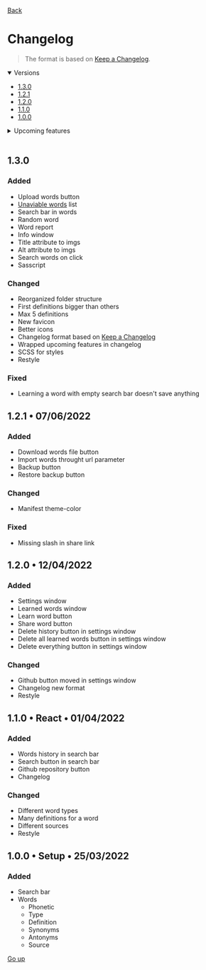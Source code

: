 [Back](README.md)

# Changelog

> The format is based on [Keep a Changelog](https://keepachangelog.com/en/1.0.0/).

<details open>
   <summary>Versions</summary>

   - [1.3.0](#130)
   - [1.2.1](#121-•-07062022)
   - [1.2.0](#120-•-12042022)
   - [1.1.0](#110-•-react-•-01042022)
   - [1.0.0](#100-•-setup-•-25032022)
</details>

<details>
   <summary>Upcoming features</summary>

   - 1.3.0
     - Search bar in words
     - Dark mode
   - 1.4.0
     - Move words throught url
     - Open words in another page
</details>

<br>

## 1.3.0

### Added
- Upload words button
- [Unaviable words](md/unaviable%20words.md) list
- Search bar in words
- Random word
- Word report
- Info window
- Title attribute to imgs
- Alt attribute to imgs
- Search words on click
- Sasscript

### Changed
- Reorganized folder structure
- First definitions bigger than others
- Max 5 definitions
- New favicon
- Better icons
- Changelog format based on [Keep a Changelog](https://keepachangelog.com/en/1.0.0/)
- Wrapped upcoming features in changelog
- SCSS for styles
- Restyle

### Fixed
- Learning a word with empty search bar doesn't save anything

## 1.2.1 • 07/06/2022

### Added
- Download words file button
- Import words throught url parameter
- Backup button
- Restore backup button

### Changed
- Manifest theme-color

### Fixed
- Missing slash in share link

## 1.2.0 • 12/04/2022

### Added
- Settings window
- Learned words window
- Learn word button
- Share word button
- Delete history button in settings window
- Delete all learned words button in settings window
- Delete everything button in settings window

### Changed
- Github button moved in settings window
- Changelog new format
- Restyle

## 1.1.0 • React • 01/04/2022

### Added
- Words history in search bar
- Search button in search bar
- Github repository button
- Changelog

### Changed
- Different word types
- Many definitions for a word
- Different sources
- Restyle

## 1.0.0 • Setup • 25/03/2022

### Added
- Search bar
- Words
  - Phonetic
  - Type
  - Definition
  - Synonyms
  - Antonyms
  - Source

[Go up](#changelog)